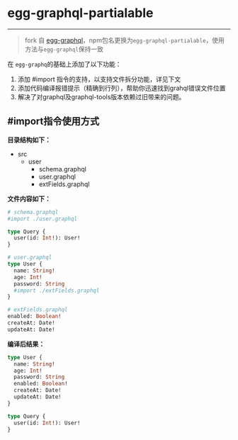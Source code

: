 # egg-graphql-partialable
---
> fork 自 [egg-graphql](https://github.com/eggjs/egg-graphql)，npm包名更换为`egg-graphql-partialable`，使用方法与`egg-graphql`保持一致

在 `egg-graphq`的基础上添加了以下功能：

1. 添加 #import 指令的支持，以支持文件拆分功能，详见下文
2. 添加代码编译报错提示（精确到行列），帮助你迅速找到grahql错误文件位置
3. 解决了对graphql及graphql-tools版本依赖过旧带来的问题。

## #import指令使用方式

**目录结构如下：**

- src
  - user
    - schema.graphql
    - user.graphql
    - extFields.graphql

**文件内容如下：**

```graphql
# schema.graphql
#import ./user.graphql

type Query {
  user(id: Int!): User!
}
```

```graphql
# user.graphql
type User {
  name: String!
  age: Int!
  password: String
  #import ./extFields.graphql
}
```

```graphql
# extFields.graphql
enabled: Boolean!
createAt: Date!
updateAt: Date!
```

**编译后结果：**

```graphql
type User {
  name: String!
  age: Int!
  password: String
  enabled: Boolean!
  createAt: Date!
  updateAt: Date!
}

type Query {
  user(id: Int!): User!
}
```
